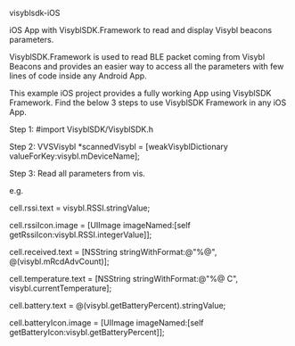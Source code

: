 visyblsdk-iOS

iOS App with VisyblSDK.Framework to read and display Visybl beacons parameters.

VisyblSDK.Framework is used to read BLE packet coming from Visybl Beacons and provides an easier way to access all the parameters with few lines of code inside any Android App.

This example iOS project provides a fully working App using VisyblSDK Framework. Find the below 3 steps to use VisyblSDK Framework in any iOS App.

Step 1: #import VisyblSDK/VisyblSDK.h

Step 2: VVSVisybl *scannedVisybl = [weakVisyblDictionary valueForKey:visybl.mDeviceName];

Step 3: Read all parameters from vis.

e.g.

 cell.rssi.text = visybl.RSSI.stringValue;
 
 cell.rssiIcon.image = [UIImage imageNamed:[self getRssiIcon:visybl.RSSI.integerValue]];
 
 cell.received.text = [NSString stringWithFormat:@"%@", @(visybl.mRcdAdvCount)];
 
 cell.temperature.text = [NSString stringWithFormat:@"%@ C", visybl.currentTemperature];
 
 cell.battery.text = @(visybl.getBatteryPercent).stringValue;
 
 cell.batteryIcon.image = [UIImage imageNamed:[self getBatteryIcon:visybl.getBatteryPercent]];

